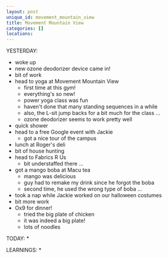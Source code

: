 ```yaml
---
layout: post
unique_id: movement_mountain_view
title: Movement Mountain View
categories: []
locations: 
---
```


YESTERDAY:
* woke up
* new ozone deodorizer device came in!
* bit of work
* head to yoga at Movement Mountain View
  * first time at this gym!
  * everything's so new!
  * power yoga class was fun
  * haven't done that many standing sequences in a while
  * also, the L-sit jump backs for a bit much for the class ...
  * ozone deodorizer seems to work pretty well
* quick shower
* head to a free Google event with Jackie
  * got a nice tour of the campus
* lunch at Roger's deli
* bit of house hunting
* head to Fabrics R Us
  * bit understaffed there ...
* got a mango boba at Macu tea
  * mango was delicious
  * guy had to remake my drink since he forgot the boba
  * second time, he used the wrong type of boba ...
* took a nap while Jackie worked on our halloween costumes
* bit more work
* Ox9 for dinner!
  * tried the big plate of chicken
  * it was indeed a big plate!
  * lots of noodles

TODAY:
* 

LEARNINGS:
* 
